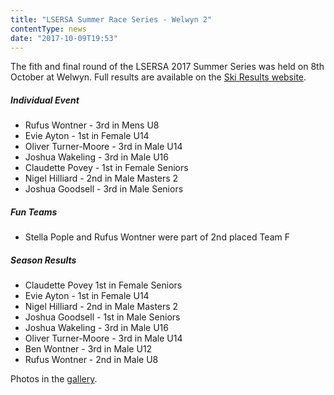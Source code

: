 ```yaml
---
title: "LSERSA Summer Race Series - Welwyn 2"
contentType: news
date: "2017-10-09T19:53"
---
```


The fith and final round of the LSERSA 2017 Summer Series was held on 8th October at Welwyn. Full
results are available on the [Ski Results website](https://skiresults.co.uk/events/858).

##### Individual Event
* Rufus Wontner - 3rd in Mens U8
* Evie Ayton - 1st in Female U14
* Oliver Turner-Moore - 3rd in Male U14
* Joshua Wakeling - 3rd in Male U16
* Claudette Povey - 1st in Female Seniors
* Nigel Hilliard - 2nd in Male Masters 2
* Joshua Goodsell - 3rd in Male Seniors

##### Fun Teams
* Stella Pople and Rufus Wontner were part of 2nd placed Team F

##### Season Results
* Claudette Povey 1st in Female Seniors
* Evie Ayton - 1st in Female U14
* Nigel Hilliard - 2nd in Male Masters 2
* Joshua Goodsell - 1st in Male Seniors
* Joshua Wakeling - 3rd in Male U16
* Oliver Turner-Moore - 3rd in Male U14
* Ben Wontner - 3rd in Male U12
* Rufus Wontner - 2nd in Male U8

Photos in the [gallery](/gallery/2017/171008_LSERSA_5_welwyn).
